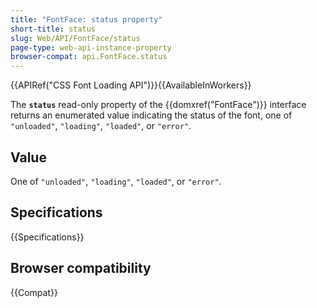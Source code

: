 ```yaml
---
title: "FontFace: status property"
short-title: status
slug: Web/API/FontFace/status
page-type: web-api-instance-property
browser-compat: api.FontFace.status
---
```


{{APIRef("CSS Font Loading API")}}{{AvailableInWorkers}}

The **`status`** read-only property of the {{domxref("FontFace")}} interface returns an enumerated value indicating the status of the font, one of `"unloaded"`, `"loading"`, `"loaded"`, or `"error"`.

## Value

One of `"unloaded"`, `"loading"`, `"loaded"`, or `"error"`.

## Specifications

{{Specifications}}

## Browser compatibility

{{Compat}}
